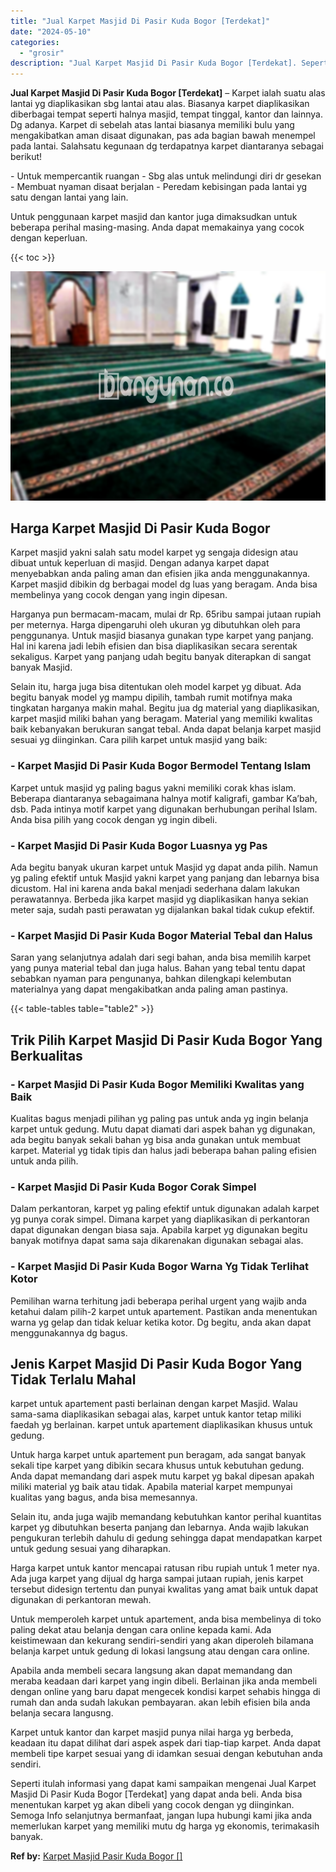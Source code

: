 ```yaml
---
title: "Jual Karpet Masjid Di Pasir Kuda Bogor [Terdekat]"
date: "2024-05-10"
categories: 
  - "grosir"
description: "Jual Karpet Masjid Di Pasir Kuda Bogor [Terdekat]. Seperti itulah informasi yang dapat kami sampaikan mengenai Jual Karpet Masjid Di Pasir Kuda Bogor [Terde..."
---
```


**Jual Karpet Masjid Di Pasir Kuda Bogor \[Terdekat\]** – Karpet ialah suatu alas lantai yg diaplikasikan sbg lantai atau alas. Biasanya karpet diaplikasikan diberbagai tempat seperti halnya masjid, tempat tinggal, kantor dan lainnya. Dg adanya. Karpet di sebelah atas lantai biasanya memiliki bulu yang mengakibatkan aman disaat digunakan, pas ada bagian bawah menempel pada lantai. Salahsatu kegunaan dg terdapatnya karpet diantaranya sebagai berikut!

\- Untuk mempercantik ruangan - Sbg alas untuk melindungi diri dr gesekan - Membuat nyaman disaat berjalan - Peredam kebisingan pada lantai yg satu dengan lantai yang lain.

Untuk penggunaan karpet masjid dan kantor juga dimaksudkan untuk beberapa perihal masing-masing. Anda dapat memakainya yang cocok dengan keperluan.

{{< toc >}}

![Jual Karpet Masjid Di Pasir Kuda Bogor [Terdekat]](/images/grosir-karpet-murah-40.png)

## Harga Karpet Masjid Di Pasir Kuda Bogor

Karpet masjid yakni salah satu model karpet yg sengaja didesign atau dibuat untuk keperluan di masjid. Dengan adanya karpet dapat menyebabkan anda paling aman dan efisien jika anda menggunakannya. Karpet masjid dibikin dg berbagai model dg luas yang beragam. Anda bisa membelinya yang cocok dengan yang ingin dipesan.

Harganya pun bermacam-macam, mulai dr Rp. 65ribu sampai jutaan rupiah per meternya. Harga dipengaruhi oleh ukuran yg dibutuhkan oleh para penggunanya. Untuk masjid biasanya gunakan type karpet yang panjang. Hal ini karena jadi lebih efisien dan bisa diaplikasikan secara serentak sekaligus. Karpet yang panjang udah begitu banyak diterapkan di sangat banyak Masjid.

Selain itu, harga juga bisa ditentukan oleh model karpet yg dibuat. Ada begitu banyak model yg mampu dipilih, tambah rumit motifnya maka tingkatan harganya makin mahal. Begitu jua dg material yang diaplikasikan, karpet masjid miliki bahan yang beragam. Material yang memiliki kwalitas baik kebanyakan berukuran sangat tebal. Anda dapat belanja karpet masjid sesuai yg diinginkan. Cara pilih karpet untuk masjid yang baik:

### \- Karpet Masjid Di Pasir Kuda Bogor Bermodel Tentang Islam

Karpet untuk masjid yg paling bagus yakni memiliki corak khas islam. Beberapa diantaranya sebagaimana halnya motif kaligrafi, gambar Ka’bah, dsb. Pada intinya motif karpet yang digunakan berhubungan perihal Islam. Anda bisa pilih yang cocok dengan yg ingin dibeli.

### \- Karpet Masjid Di Pasir Kuda Bogor Luasnya yg Pas

Ada begitu banyak ukuran karpet untuk Masjid yg dapat anda pilih. Namun yg paling efektif untuk Masjid yakni karpet yang panjang dan lebarnya bisa dicustom. Hal ini karena anda bakal menjadi sederhana dalam lakukan perawatannya. Berbeda jika karpet masjid yg diaplikasikan hanya sekian meter saja, sudah pasti perawatan yg dijalankan bakal tidak cukup efektif.

### \- Karpet Masjid Di Pasir Kuda Bogor Material Tebal dan Halus

Saran yang selanjutnya adalah dari segi bahan, anda bisa memilih karpet yang punya material tebal dan juga halus. Bahan yang tebal tentu dapat sebabkan nyaman para pengunanya, bahkan dilengkapi kelembutan materialnya yang dapat mengakibatkan anda paling aman pastinya.

{{< table-tables table="table2" >}}

## Trik Pilih Karpet Masjid Di Pasir Kuda Bogor Yang Berkualitas

### \- Karpet Masjid Di Pasir Kuda Bogor Memiliki Kwalitas yang Baik

Kualitas bagus menjadi pilihan yg paling pas untuk anda yg ingin belanja karpet untuk gedung. Mutu dapat diamati dari aspek bahan yg digunakan, ada begitu banyak sekali bahan yg bisa anda gunakan untuk membuat karpet. Material yg tidak tipis dan halus jadi beberapa bahan paling efisien untuk anda pilih.

### \- Karpet Masjid Di Pasir Kuda Bogor Corak Simpel

Dalam perkantoran, karpet yg paling efektif untuk digunakan adalah karpet yg punya corak simpel. Dimana karpet yang diaplikasikan di perkantoran dapat digunakan dengan biasa saja. Apabila karpet yg digunakan begitu banyak motifnya dapat sama saja dikarenakan digunakan sebagai alas.

### \- Karpet Masjid Di Pasir Kuda Bogor Warna Yg Tidak Terlihat Kotor

Pemilihan warna terhitung jadi beberapa perihal urgent yang wajib anda ketahui dalam pilih-2 karpet untuk apartement. Pastikan anda menentukan warna yg gelap dan tidak keluar ketika kotor. Dg begitu, anda akan dapat menggunakannya dg bagus.

## Jenis Karpet Masjid Di Pasir Kuda Bogor Yang Tidak Terlalu Mahal

karpet untuk apartement pasti berlainan dengan karpet Masjid. Walau sama-sama diaplikasikan sebagai alas, karpet untuk kantor tetap miliki faedah yg berlainan. karpet untuk apartement diaplikasikan khusus untuk gedung.

Untuk harga karpet untuk apartement pun beragam, ada sangat banyak sekali tipe karpet yang dibikin secara khusus untuk kebutuhan gedung. Anda dapat memandang dari aspek mutu karpet yg bakal dipesan apakah miliki material yg baik atau tidak. Apabila material karpet mempunyai kualitas yang bagus, anda bisa memesannya.

Selain itu, anda juga wajib memandang kebutuhkan kantor perihal kuantitas karpet yg dibutuhkan beserta panjang dan lebarnya. Anda wajib lakukan pengukuran terlebih dahulu di gedung sehingga dapat mendapatkan karpet untuk gedung sesuai yang diharapkan.

Harga karpet untuk kantor mencapai ratusan ribu rupiah untuk 1 meter nya. Ada juga karpet yang dijual dg harga sampai jutaan rupiah, jenis karpet tersebut didesign tertentu dan punyai kwalitas yang amat baik untuk dapat digunakan di perkantoran mewah.

Untuk memperoleh karpet untuk apartement, anda bisa membelinya di toko paling dekat atau belanja dengan cara online kepada kami. Ada keistimewaan dan kekurang sendiri-sendiri yang akan diperoleh bilamana belanja karpet untuk gedung di lokasi langsung atau dengan cara online.

Apabila anda membeli secara langsung akan dapat memandang dan meraba keadaan dari karpet yang ingin dibeli. Berlainan jika anda membeli dengan online yang baru dapat mengecek kondisi karpet sehabis hingga di rumah dan anda sudah lakukan pembayaran. akan lebih efisien bila anda belanja secara langusng.

Karpet untuk kantor dan karpet masjid punya nilai harga yg berbeda, keadaan itu dapat dilihat dari aspek aspek dari tiap-tiap karpet. Anda dapat membeli tipe karpet sesuai yang di idamkan sesuai dengan kebutuhan anda sendiri.

Seperti itulah informasi yang dapat kami sampaikan mengenai Jual Karpet Masjid Di Pasir Kuda Bogor \[Terdekat\] yang dapat anda beli. Anda bisa menentukan karpet yg akan dibeli yang cocok dengan yg diinginkan. Semoga Info selanjutnya bermanfaat, jangan lupa hubungi kami jika anda memerlukan karpet yang memiliki mutu dg harga yg ekonomis, terimakasih banyak.

**Ref by:**  [Karpet Masjid Pasir Kuda Bogor []](https://id.wikipedia.org/wiki/Karpet)
